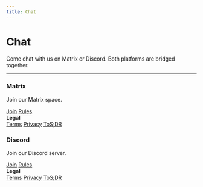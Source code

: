 ```yaml
---
title: Chat
---
```


# Chat
Come chat with us on Matrix or Discord. Both platforms are bridged together.

- - -

<div class="container">
  <div class="row">
    <div class="col">
      <div class="card margin-bottom--sm">
        <div class="card__header">
          <h3 class="text--matrix">Matrix</h3>
        </div>
        <div class="card__body">
          <p class="text--matrix">Join our Matrix space.</p>
        </div>
        <div class="card__footer">
          <div class="button-group button-group--block">
            <a class="button button--matrix" href="/matrix" target="_blank">Join</a>
            <a class="button button--matrix" href="/rules/matrix">Rules</a>
            <div class="button button--matrix dropdown dropdown--hoverable">
              <b>Legal</b>
              <div class="dropdown__menu">
                <a class="dropdown__link" href="https://matrix.org/legal/terms-and-conditions">Terms</a>
                <a class="dropdown__link" href="https://matrix.org/legal/privacy-notice">Privacy</a>
                <a class="dropdown__link" href="https://tosdr.org/en/service/2455">ToS;DR</a>
              </div>
            </div>
          </div>
        </div>
      </div>
    </div>
    <div class="col">
      <div class="card margin-bottom--sm">
        <div class="card__header">
          <h3 class="text--discord">Discord</h3>
        </div>
        <div class="card__body">
          <p class="text--discord">Join our Discord server.</p>
        </div>
        <div class="card__footer">
          <div class="button-group button-group--block">
            <a class="button button--discord" href="/discord" target="_blank">Join</a>
            <a class="button button--discord" href="/rules/discord">Rules</a>
            <div class="button button--discord dropdown dropdown--hoverable">
              <b>Legal</b>
              <div class="dropdown__menu">
                <a class="dropdown__link" href="https://discord.com/terms">Terms</a>
                <a class="dropdown__link" href="https://discord.com/privacy">Privacy</a>
                <a class="dropdown__link" href="https://tosdr.org/en/service/536">ToS;DR</a>
              </div>
            </div>
          </div>
        </div>
      </div>
    </div>
  </div>
</div>
